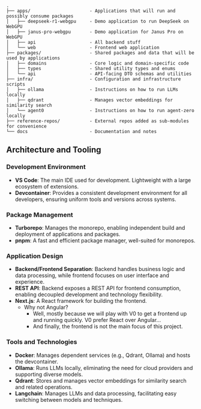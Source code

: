 ```
.
├── apps/                      - Applications that will run and possibly consume packages
│   ├── deepseek-r1-webgpu     - Demo application to run DeepSeek on WebGPU
│   ├── janus-pro-webgpu       - Demo application for Janus Pro on WebGPU
│   ├── api                    - All backend stuff
│   └── web                    - Frontend web application
├── packages/                  - Shared packages and data that will be used by applications
│   ├── domains                - Core logic and domain-specific code
│   ├── types                  - Shared utility types and enums
│   └── api                    - API-facing DTO schemas and utilities
├── infra/                     - Configuration and infrastructure scripts
│   ├── ollama                 - Instructions on how to run LLMs locally
│   ├── qdrant                 - Manages vector embeddings for similarity search
│   └── agent0                 - Instructions on how to run agent-zero locally
├── reference-repos/           - External repos added as sub-modules for convenience
└── docs                       - Documentation and notes
```

## Architecture and Tooling

### Development Environment

- **VS Code**: The main IDE used for development. Lightweight with a large ecosystem of extensions.
- **Devcontainer**: Provides a consistent development environment for all developers, ensuring uniform tools and versions across systems.

### Package Management

- **Turborepo**: Manages the monorepo, enabling independent build and deployment of applications and packages.
- **pnpm**: A fast and efficient package manager, well-suited for monorepos.

### Application Design

- **Backend/Frontend Separation**: Backend handles business logic and data processing, while frontend focuses on user interface and experience.
- **REST API**: Backend exposes a REST API for frontend consumption, enabling decoupled development and technology flexibility.
- **Next.js**: A React framework for building the frontend.
  - Why not Angular?
    - Well, mostly because we will play with V0 to get a frontend up and running quickly. V0 prefer React over Angular...
    - And finally, the frontend is not the main focus of this project.

### Tools and Technologies

- **Docker**: Manages dependent services (e.g., Qdrant, Ollama) and hosts the devcontainer.
- **Ollama**: Runs LLMs locally, eliminating the need for cloud providers and supporting diverse models.
- **Qdrant**: Stores and manages vector embeddings for similarity search and related operations.
- **Langchain**: Manages LLMs and data processing, facilitating easy switching between models and techniques.
